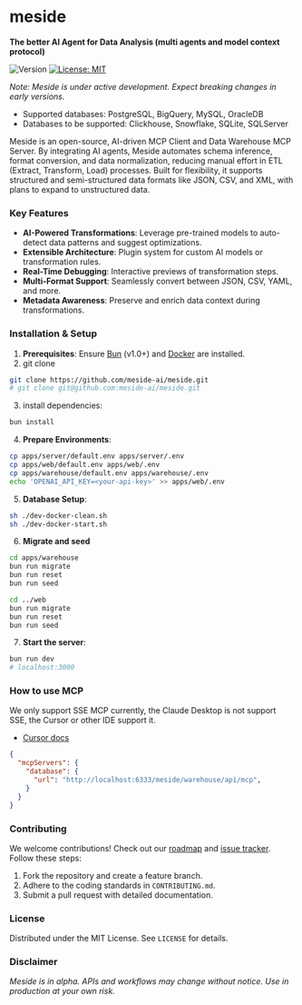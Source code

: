 # meside  
**The better AI Agent for Data Analysis (multi agents and model context protocol)**

![Version](https://img.shields.io/badge/version-0.2.0-blue.svg)
[![License: MIT](https://img.shields.io/badge/License-MIT-yellow.svg)](/LICENSE)

*Note: Meside is under active development. Expect breaking changes in early versions.*  

* Supported databases: PostgreSQL, BigQuery, MySQL, OracleDB
* Databases to be supported: Clickhouse, Snowflake, SQLite, SQLServer

Meside is an open-source, AI-driven MCP Client and Data Warehouse MCP Server. By integrating AI agents, Meside automates schema inference, format conversion, and data normalization, reducing manual effort in ETL (Extract, Transform, Load) processes. Built for flexibility, it supports structured and semi-structured data formats like JSON, CSV, and XML, with plans to expand to unstructured data.

### Key Features  
- **AI-Powered Transformations**: Leverage pre-trained models to auto-detect data patterns and suggest optimizations.  
- **Extensible Architecture**: Plugin system for custom AI models or transformation rules.  
- **Real-Time Debugging**: Interactive previews of transformation steps.  
- **Multi-Format Support**: Seamlessly convert between JSON, CSV, YAML, and more.  
- **Metadata Awareness**: Preserve and enrich data context during transformations.  

### Installation & Setup  
1. **Prerequisites**: Ensure [Bun](https://bun.sh/) (v1.0+) and [Docker](https://www.docker.com/) are installed.  
2. git clone
  ```bash
  git clone https://github.com/meside-ai/meside.git
  # git clone git@github.com:meside-ai/meside.git
  ```
3. install dependencies:
  ```bash
  bun install
  ```
4. **Prepare Environments**:
  ```bash
  cp apps/server/default.env apps/server/.env
  cp apps/web/default.env apps/web/.env
  cp apps/warehouse/default.env apps/warehouse/.env
  echo 'OPENAI_API_KEY=<your-api-key>' >> apps/web/.env
  ```
5. **Database Setup**:  
  ```bash 
  sh ./dev-docker-clean.sh
  sh ./dev-docker-start.sh
  ```
6. **Migrate and seed**
  ```bash
  cd apps/warehouse
  bun run migrate
  bun run reset
  bun run seed

  cd ../web
  bun run migrate
  bun run reset
  bun run seed
  ```
7. **Start the server**:  
  ```bash  
  bun run dev
  # localhost:3000
  ```  

### How to use MCP

We only support SSE MCP currently, the Claude Desktop is not support SSE, the Cursor or other IDE support it.

* [Cursor docs](https://docs.cursor.com/context/model-context-protocol)

``` json
{
  "mcpServers": {
    "database": {
      "url": "http://localhost:6333/meside/warehouse/api/mcp",
    }
  }
}
```

### Contributing  
We welcome contributions! Check out our [roadmap](docs/ROADMAP.md) and [issue tracker](https://github.com/meside-ai/meside/issues). Follow these steps:  
1. Fork the repository and create a feature branch.  
2. Adhere to the coding standards in `CONTRIBUTING.md`.  
3. Submit a pull request with detailed documentation.  

### License  
Distributed under the MIT License. See `LICENSE` for details.  

### Disclaimer  
*Meside is in alpha. APIs and workflows may change without notice. Use in production at your own risk.*  
